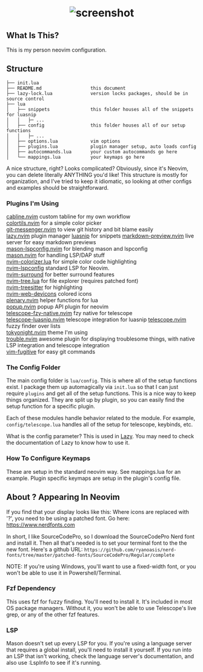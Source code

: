 <h1 align="center">
  <img src="https://user-images.githubusercontent.com/11034778/215368402-c2a76b55-6ae2-448d-87ff-d49ef3a77f97.png" alt="screenshot"/>
</h1>

## What Is This?

This is my person neovim configuration. 

## Structure
```
├── init.lua
├── README.md                  this document
├── lazy-lock.lua              version locks packages, should be in source control
├── lua
│   ├── snippets               this folder houses all of the snippets for luasnip
│   │   ├─ ...
│   ├── config                 this folder houses all of our setup functions
│   │   ├─ ...
│   ├── options.lua            vim options
│   ├── plugins.lua            plugin manager setup, auto loads config
│   ├── autocommands.lua       your custom autocommands go here
│   └── mappings.lua           your keymaps go here
```
A nice structure, right? Looks complicated? Obviously, since it's Neovim, you can delete literally
ANYTHING you'd like! This structure is mostly for organization, and I've tried
to keep it idiomatic, so looking at other configs and examples should be straightforward. 

### Plugins I'm Using

[cabline.nvim](https://github.com/andrewjwaggoner/cabline.nvim) custom tabline for my own workflow  
[colortils.nvim](https://github.com/nvim-colortils/colortils.nvim) for a simple color picker  
[git-messenger.nvim](https://github.com/rhysd/git-messenger.vim) to view git history and bit blame easily  
[lazy.nvim](https://github.com/folke/lazy.nvim) plugin manager
[luasnip](https://github.com/L3MON4D3/LuaSnip/) for snippets
[markdown-preview.nvim](https://github.com/iamcco/markdown-preview.nvim) live server for easy markdown previews  
[mason-lspconfig.nvim](https://github.com/williamboman/mason-lspconfig.nvim) for blending mason and lspconfig  
[mason.nvim](https://github.com/williamboman/mason.nvim) for handling LSP/DAP stuff  
[nvim-colorizer.lua](https://github.com/norcalli/nvim-colorizer.lua) for simple color code highlighting  
[nvim-lspconfig](https://github.com/neovim/nvim-lspconfig) standard LSP for Neovim.  
[nvim-surround](https://github.com/tpope/vim-surround) for better surround features  
[nvim-tree.lua](https://github.com/kyazdani42/nvim-tree.lua) for file explorer (requires patched font)  
[nvim-treesitter](https://github.com/nvim-treesitter/nvim-treesitter) for highlighting  
[nvim-web-devicons](https://github.com/kyazdani42/nvim-web-devicons) colored icons  
[plenary.nvim](https://github.com/nvim-lua/plenary.nvim) helper functions for lua  
[popup.nvim](https://github.com/nvim-lua/popup.nvim) popup API plugin for neovim  
[telescope-fzy-native.nvim](https://github.com/nvim-telescope/telescope-fzy-native.nvim) fzy native for telescope  
[telescope-luasnip.nvim](https://github.com/benfowler/telescope-luasnip.nvim) telescope integration for luasnip
[telescope.nvim](https://github.com/nvim-telescope/telescope.nvim) fuzzy finder over lists  
[tokyonight.nvim](https://github.com/folke/tokyonight.nvim) theme I'm using  
[trouble.nvim](https://github.com/folke/trouble.nvim) awesome plugin for displaying troublesome things, with native LSP integration and telescope integration  
[vim-fugitive](https://github.com/tpope/vim-fugitive) for easy git commands  

### The Config Folder

The main config folder is `lua/config`. This is where all of the setup functions exist. I package them up automagically via `init.lua`
so that I can just require `plugins` and get all of the setup functions. This is a nice way to keep things organized.
They are split up by plugin, so you can easily find the setup function for a specific plugin. 

Each of these modules handle behavior related to the module. For example, `config/telescope.lua` handles all of the setup for telescope, keybinds, etc.

What is the config parameter? This is used in [Lazy](https://github.com/folke/lazy.nvim).
You may need to check the documentation of Lazy to know how to use it. 

### How To Configure Keymaps

These are setup in the standard neovim way. See mappings.lua for an example. Plugin specific keymaps are setup in the plugin's config file.

## About ? Appearing In Neovim

If you find that your display looks like this: <Insert Image> Where icons are
replaced with '?', you need to be using a patched font. Go here: https://www.nerdfonts.com

In short, I like SourceCodePro, so I download the SourceCodePro Nerd font and
install it. Then all that's needed is to set your terminal font to the the new font. 
Here's a github URL: `https://github.com/ryanoasis/nerd-fonts/tree/master/patched-fonts/SourceCodePro/Regular/complete`

NOTE: If you're using Windows, you'll want to use a fixed-width font, or you
won't be able to use it in Powershell/Terminal.

### Fzf Dependency

This uses fzf for fuzzy finding. You'll need to install it. It's included in most OS package managers. Without it, you won't be able 
to use Telescope's live grep, or any of the other fzf features.

### LSP

Mason doesn't set up every LSP for you. If you're using a language server that requires a global install, you'll need to install it yourself.
If you run into an LSP that isn't working, check the language server's documentation, and also use :LspInfo to see if it's running.

